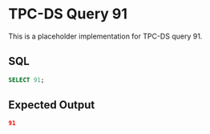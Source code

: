 # TPC-DS Query 91

This is a placeholder implementation for TPC-DS query 91.

## SQL
```sql
SELECT 91;
```

## Expected Output
```json
91
```
